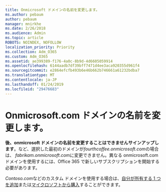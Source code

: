 ```yaml
---
title: Onmicrosoft ドメインの名前を変更します。
ms.author: pebaum
author: pebaum
manager: mnirkhe
ms.date: 2/26/2018
ms.audience: Admin
ms.topic: article
ROBOTS: NOINDEX, NOFOLLOW
localization_priority: Priority
ms.collection: Adm_O365
ms.custom: Adm_O365
ms.assetid: ae399389-f176-4a0c-8b9d-4d6605059914
ms.openlocfilehash: 6144aadb7df39bff7471d4ee3aca920355d961f4
ms.sourcegitcommit: e2864efcfb493b6e46b662b746661a61232bdba7
ms.translationtype: MT
ms.contentlocale: ja-JP
ms.lasthandoff: 01/24/2019
ms.locfileid: "29476683"
---
```

# <a name="rename-your-onmicrosoftcom-domain"></a>Onmicrosoft.com ドメインの名前を変更します。

 **後、onmicrosoft ドメインの名前を変更することはできませんサインアップします**。など、選択した最初のドメインが*fourthcoffee.onmicrosoft.com*の場合は、 *fabrikam.onmicrosoft.com*に変更できません。異なる onmicrosoft.com ドメインを使用するには、Office 365 で新しいサブスクリプションを開始する必要があります。 
  
*Contoso.com*などのカスタム ドメインを使用する場合は、[自分が所有する 1 つを追加](https://support.office.com/article/6383f56d-3d09-4dcb-9b41-b5f5a5efd611)または[マイクロソフトから購入](https://support.office.com/article/1561140a-16a9-4a02-822d-a989250e479d)することができます。
  

